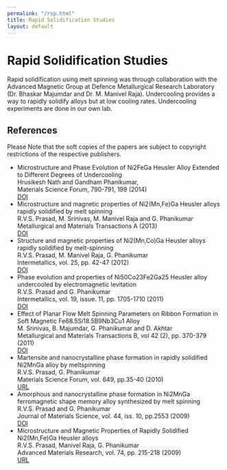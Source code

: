 ```yaml
---
permalink: "/rsp.html"
title: Rapid Solidification Studies
layout: default
---
```

# Rapid Solidification Studies

Rapid solidification using melt spinning was through collaboration with the Advanced Magnetic Group at Defence Metallurgical Research Laboratory (Dr. Bhaskar Majumdar and Dr. M. Manivel Raja). Undercooling provides a way to rapidly solidify alloys but at low cooling rates. Undercooling experiments are done in our own lab.

## References

Please Note that the soft copies of the papers are subject to copyright restrictions of the respective publishers.

  - Microstructure and Phase Evolution of Ni2FeGa Heusler Alloy Extended to Different Degrees of Undercooling   
Hrusikesh Nath and Gandham Phanikumar,  
Materials Science Forum, 790-791, 199 (2014)   
[DOI](http://dx.doi.org/10.4028/www.scientific.net/MSF.790-791.199)
  - Microstructure and magnetic properties of Ni2(Mn,Fe)Ga Heusler alloys rapidly solidified by melt spinning   
R.V.S. Prasad, M. Srinivas, M. Manivel Raja and G. Phanikumar   
Metallurgical and Materials Transactions A (2013)   
[DOI](http://dx.doi.org/10.1007/s11661-013-2124-x)
  - Structure and magnetic properties of Ni2(Mn,Co)Ga Heusler alloys rapidly solidified by melt-spinning   
R.V.S. Prasad, M. Manivel Raja, G. Phanikumar   
Intermetallics, vol. 25, pp. 42-47 (2012)   
[DOI](http://dx.doi.org/10.1016/j.intermet.2012.02.012)
  - Phase evolution and properties of Ni50Co23Fe2Ga25 Heusler alloy undercooled by electromagnetic levitation    
R.V.S. Prasad and G. Phanikumar   
Intermetallics, vol. 19, issue. 11, pp. 1705-1710 (2011)    
[DOI](http://dx.doi.org/10.1016/j.intermet.2011.07.009)
  - Effect of Planar Flow Melt Spinning Parameters on Ribbon Formation in Soft Magnetic Fe68.5Si18.5B9Nb3Cu1 Alloy   
M. Srinivas, B. Majumdar, G. Phanikumar and D. Akhtar    
Metallurgical and Materials Transactions B, vol 42 (2), pp. 370-379 (2011)   
[DOI](http://dx.doi.org/10.1007/s11663-011-9476-7)
  - Martensite and nanocrystalline phase formation in rapidly solidified Ni2MnGa alloy by meltspinning   
R.V.S. Prasad, G. Phanikumar    
Materials Science Forum, vol. 649, pp.35-40 (2010)    
[URL](http://www.scientific.net/MSF.649.35) 
  - Amorphous and nanocrystalline phase formation in Ni2MnGa ferromagnetic shape memory alloy synthesized by melt spinning    
R.V.S. Prasad and G. Phanikumar    
Journal of Materials Science, vol. 44, iss. 10, pp.2553 (2009)    
[DOI](http://dx.doi.org/10.1007/s10853-009-3333-y)
  - Microstructure and Magnetic Properties of Rapidly Solidified Ni2(Mn,Fe)Ga Heusler alloys   
R.V.S. Prasad, Manivel Raja, G. Phanikumar   
Advanced Materials Research, vol. 74, pp. 215-218 (2009)   
[URL](http://www.scientific.net/AMR.74.215)

